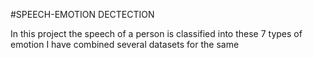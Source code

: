 #SPEECH-EMOTION DECTECTION 

In this project the speech of a person is classified into these 7 types of emotion 
I have combined several datasets for the same 
